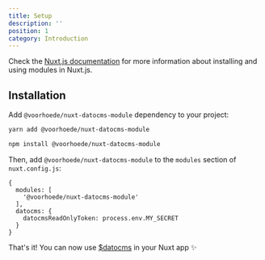 ```yaml
---
title: Setup
description: ''
position: 1
category: Introduction
---
```


Check the [Nuxt.js documentation](https://nuxtjs.org/guides/configuration-glossary/configuration-modules) for more information about installing and using modules in Nuxt.js.

## Installation

Add `@voorhoede/nuxt-datocms-module` dependency to your project:

<code-group>
  <code-block label="Yarn" active>

  ```bash
  yarn add @voorhoede/nuxt-datocms-module
  ```

  </code-block>
  <code-block label="NPM">

  ```bash
  npm install @voorhoede/nuxt-datocms-module
  ```

  </code-block>
</code-group>

Then, add `@voorhoede/nuxt-datocms-module` to the `modules` section of `nuxt.config.js`:

```js[nuxt.config.js]
{
  modules: [
    '@voorhoede/nuxt-datocms-module'
  ],
  datocms: {
    datocmsReadOnlyToken: process.env.MY_SECRET
  }
}
```

<alert type="success">That's it! You can now use [$datocms](./usage) in your Nuxt app ✨</alert>
